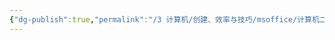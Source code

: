 ```yaml
---
{"dg-publish":true,"permalink":"/3 计算机/创建、效率与技巧/msoffice/计算机二级office/打印过程中一张纸两页，插入两个页码/","title":"打印过程中一张纸两页，插入两个页码"}
---
```


